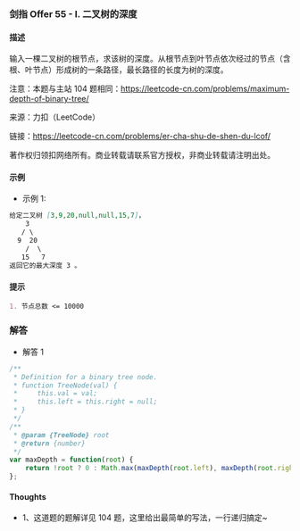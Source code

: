 ### 剑指 Offer 55 - I. 二叉树的深度

#### 描述

输入一棵二叉树的根节点，求该树的深度。从根节点到叶节点依次经过的节点（含根、叶节点）形成树的一条路径，最长路径的长度为树的深度。

注意：本题与主站 104 题相同：https://leetcode-cn.com/problems/maximum-depth-of-binary-tree/

来源：力扣（LeetCode）

链接：https://leetcode-cn.com/problems/er-cha-shu-de-shen-du-lcof/

著作权归领扣网络所有。商业转载请联系官方授权，非商业转载请注明出处。

#### 示例

+ 示例 1:
```md
给定二叉树 [3,9,20,null,null,15,7]，
    3
   / \
  9  20
    /  \
   15   7
返回它的最大深度 3 。
```

#### 提示
```md
1. 节点总数 <= 10000
```

### 解答

+ 解答 1
```js
/**
 * Definition for a binary tree node.
 * function TreeNode(val) {
 *     this.val = val;
 *     this.left = this.right = null;
 * }
 */
/**
 * @param {TreeNode} root
 * @return {number}
 */
var maxDepth = function(root) {
    return !root ? 0 : Math.max(maxDepth(root.left), maxDepth(root.right)) + 1;
};
```


#### Thoughts

+ 1、这道题的题解详见 104 题，这里给出最简单的写法，一行递归搞定~